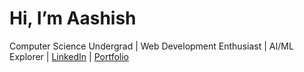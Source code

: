 # Hi, I’m Aashish  

Computer Science Undergrad | Web Development Enthusiast | AI/ML Explorer | [LinkedIn](https://www.linkedin.com/in/aa-joshi/) | [Portfolio](https://yourwebsite.com)
